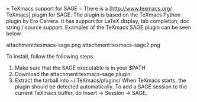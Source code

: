 = TeXmacs support for SAGE =
There is a [http://www.texmacs.org/ TeXmacs] plugin for SAGE.  The plugin is based on the TeXmacs Python plugin by Ero Carrera.  It has support for LaTeX display, tab completion, doc string / source support.  Examples of the TeXmacs SAGE plugin can be seen below.

attachment:texmacs-sage.png attachment:texmacs-sage2.png

To install, follow the following steps:

 1. Make sure that the SAGE executable is in your $PATH
 1. Download the attachment:texmacs-sage plugin.
 1. Extract the tarball into ~/.TeXmacs/plugins/
When TeXmacs starts, the plugin should be detected automatically.  To add a SAGE session to the current TeXmacs buffer, do Insert -> Session -> SAGE.
